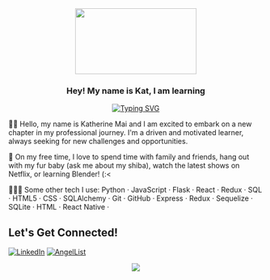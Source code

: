 <div align='center'>
 <image src="https://i.giphy.com/media/PoEDSg4boyn6OjnN1B/giphy.webp" width="240" height="130" >
</div>

<h3 align="center">
  Hey! My name is Kat, I am learning
</h3>

<p align="center">
<a href="https://git.io/typing-svg"><img src="https://readme-typing-svg.demolab.com?font=Silkscreen&duration=5027&pause=1000&color=5d42c1&center=true&width=435&lines=how+to+code" alt="Typing SVG" /></a>
<p>

  
👋🏼 Hello, my name is Katherine Mai and I am excited to embark on a new chapter in my professional journey. I'm a driven and motivated learner, always seeking for new challenges and opportunities.

🎨 On my free time, I love to spend time with family and friends, hang out with my fur baby (ask me about my shiba), watch the latest shows on Netflix, or learning Blender! (:<

👩🏻‍💻 Some other tech I use: Python · JavaScript · Flask · React · Redux · SQL · HTML5 · CSS · SQLAlchemy · Git · GitHub · Express · Redux · Sequelize · SQLite · HTML · React Native ·

 
## Let's Get Connected!
<a href="https://www.linkedin.com/in/kpmai20/" target="_blank">![LinkedIn](https://img.shields.io/badge/linkedin-%230077B5.svg?style=for-the-badge&logo=linkedin&logoColor=white)</a>
<a href="https://angel.co/u/kat-mai" target="_blank">![AngelList](https://img.shields.io/badge/AngelList-000000?style=for-the-badge&logo=AngelList&logoColor=white)</a>

 
<p align="center">
<a href="https://github.com/anuraghazra/github-readme-stats">
  <img align="center" src="https://github-readme-stats.vercel.app/api?username=kmaikat&show_icons=true&theme=buefy&title_color=5d42c1&icon_color=F79DF3&count_private=true" />
</a>
<p>
